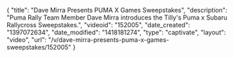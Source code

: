 {
    "title": "Dave Mirra Presents PUMA X Games Sweepstakes",
    "description": "Puma Rally Team Member Dave Mirra introduces the Tilly's Puma x Subaru Rallycross Sweepstakes.",
    "videoid": "152005",
    "date_created": "1397072634",
    "date_modified": "1418181274",
    "type": "captivate",
    "layout": "video",
    "url": "\/v\/dave-mirra-presents-puma-x-games-sweepstakes\/152005"
}